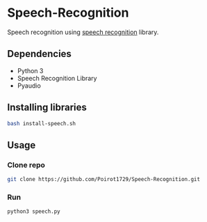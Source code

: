 # Speech-Recognition
Speech recognition using [speech recognition](https://pypi.python.org/pypi/SpeechRecognition/) library.

## Dependencies

* Python 3
* Speech Recognition Library
* Pyaudio

## Installing libraries

  ```bash
  bash install-speech.sh
  ```
## Usage

### Clone repo
```bash
git clone https://github.com/Poirot1729/Speech-Recognition.git
```
### Run
```bash
python3 speech.py
```

